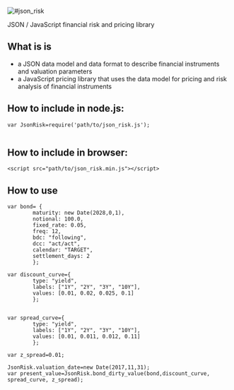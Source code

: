 ![#json_risk](pics/logo.png)

JSON / JavaScript financial risk and pricing library

## What is is
- a JSON data model and data format to describe financial instruments and valuation parameters
- a JavaScript pricing library that uses the data model for pricing and risk analysis of financial instruments

## How to include in node.js:

```
var JsonRisk=require('path/to/json_risk.js');


```

## How to include in browser:
 
```
<script src="path/to/json_risk.min.js"></script>
```

## How to use

```
var bond= {
        maturity: new Date(2028,0,1),
        notional: 100.0,
        fixed_rate: 0.05,
        freq: 12,
        bdc: "following",
        dcc: "act/act",
        calendar: "TARGET",
        settlement_days: 2
        };

var discount_curve={
        type: "yield",
        labels: ["1Y", "2Y", "3Y", "10Y"],
        values: [0.01, 0.02, 0.025, 0.1]
        };
        

var spread_curve={
        type: "yield",
        labels: ["1Y", "2Y", "3Y", "10Y"],
        values: [0.01, 0.011, 0.012, 0.11]
        };

var z_spread=0.01;
        
JsonRisk.valuation_date=new Date(2017,11,31);
var present_value=JsonRisk.bond_dirty_value(bond,discount_curve, spread_curve, z_spread);

```
